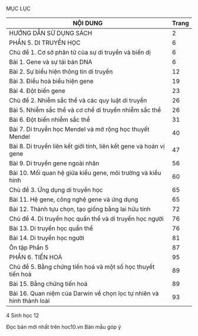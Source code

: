 MỤC LỤC

NỘI DUNG | Trang
--- | ---
HƯỚNG DẪN SỬ DỤNG SÁCH | 2
PHẦN 5. DI TRUYỀN HỌC | 6
Chủ đề 1. Cơ sở phân tử của sự di truyền và biến dị | 6
Bài 1. Gene và sự tái bản DNA | 6
Bài 2. Sự biểu hiện thông tin di truyền | 12
Bài 3. Điều hoà biểu hiện gene | 19
Bài 4. Đột biến gene | 23
Chủ đề 2. Nhiễm sắc thể và các quy luật di truyền | 26
Bài 5. Nhiễm sắc thể và cơ chế di truyền nhiễm sắc thể | 26
Bài 6. Đột biến nhiễm sắc thể | 31
Bài 7. Di truyền học Mendel và mở rộng học thuyết Mendel | 40
Bài 8. Di truyền liên kết giới tính, liên kết gene và hoán vị gene | 47
Bài 9. Di truyền gene ngoài nhân | 56
Bài 10. Mối quan hệ giữa kiểu gene, môi trường và kiểu hình | 60
Chủ đề 3. Ứng dụng di truyền học | 65
Bài 11. Hệ gene, công nghệ gene và ứng dụng | 65
Bài 12. Thành tựu chọn, tạo giống bằng lai hữu tính | 72
Chủ đề 4. Di truyền học quần thể và di truyền học người | 76
Bài 13. Di truyền học quần thể | 76
Bài 14. Di truyền học người | 81
Ôn tập Phần 5 | 87
PHẦN 6. TIẾN HOÁ | 95
Chủ đề 5. Bằng chứng tiến hoá và một số học thuyết tiến hoá | 89
Bài 15. Bằng chứng tiến hoá | 89
Bài 16. Quan niệm của Darwin về chọn lọc tự nhiên và hình thành loài | 93

4 Sinh học 12

Đọc bản mới nhất trên hoc10.vn
Bản mẫu góp ý